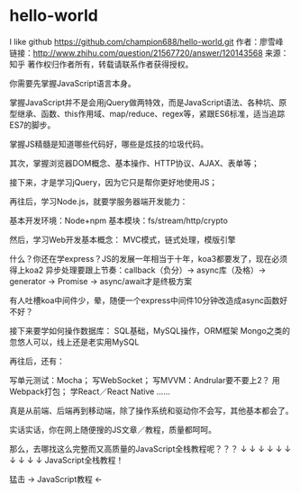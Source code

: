 # hello-world
I like github
https://github.com/champion688/hello-world.git
作者：廖雪峰
链接：http://www.zhihu.com/question/21567720/answer/120143568
来源：知乎
著作权归作者所有，转载请联系作者获得授权。

你需要先掌握JavaScript语言本身。

掌握JavaScript并不是会用jQuery做两特效，而是JavaScript语法、各种坑、原型继承、函数、this作用域、map/reduce、regex等，紧跟ES6标准，适当追踪ES7的脚步。

掌握JS精髓是知道哪些代码好，哪些是炫技的垃圾代码。

其次，掌握浏览器DOM概念、基本操作、HTTP协议、AJAX、表单等；

接下来，才是学习jQuery，因为它只是帮你更好地使用JS；

再往后，学习Node.js，就要学服务器端开发能力：

基本开发环境：Node+npm
基本模块：fs/stream/http/crypto

然后，学习Web开发基本概念：
MVC模式，链式处理，模版引擎

什么？你还在学express？JS的发展一年相当于十年，koa3都要发了，现在必须得上koa2
异步处理要跟上节奏：callback（负分）→ async库（及格）→ generator → Promise → async/await才是终极方案

有人吐槽koa中间件少，晕，随便一个express中间件10分钟改造成async函数好不好？

接下来要学如何操作数据库：
SQL基础，MySQL操作，ORM框架
Mongo之类的忽悠人可以，线上还是老实用MySQL

再往后，还有：

写单元测试：Mocha；
写WebSocket；
写MVVM：Andrular要不要上2？
用Webpack打包；
学React／React Native
……

真是从前端、后端再到移动端，除了操作系统和驱动你不会写，其他基本都会了。

实话实话，你在网上随便搜的JS文章／教程，质量都呵呵。

那么，去哪找这么完整而又高质量的JavaScript全栈教程呢？？？
↓
↓
↓
↓
↓
↓
↓
↓
↓
↓
JavaScript全栈教程！

猛击 → JavaScript教程 ←
